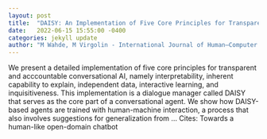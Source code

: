 ```yaml
---
layout: post
title:  "DAISY: An Implementation of Five Core Principles for Transparent and Accountable Conversational AI"
date:   2022-06-15 15:55:00 -0400
categories: jekyll update
author: "M Wahde, M Virgolin - International Journal of Human–Computer Interaction, 2022"
---
```

We present a detailed implementation of five core principles for transparent and acccountable conversational AI, namely interpretability, inherent capability to explain, independent data, interactive learning, and inquisitiveness. This implementation is a dialogue manager called DAISY that serves as the core part of a conversational agent. We show how DAISY-based agents are trained with human-machine interaction, a process that also involves suggestions for generalization from …
Cites: ‪Towards a human-like open-domain chatbot‬  